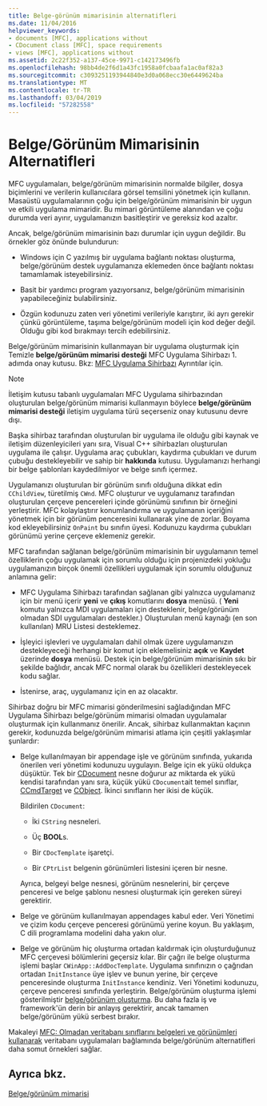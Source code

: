 ```yaml
---
title: Belge-görünüm mimarisinin alternatifleri
ms.date: 11/04/2016
helpviewer_keywords:
- documents [MFC], applications without
- CDocument class [MFC], space requirements
- views [MFC], applications without
ms.assetid: 2c22f352-a137-45ce-9971-c142173496fb
ms.openlocfilehash: 98bb4de2f6d1a43fc1958a0fcbaafa1ac0af82a3
ms.sourcegitcommit: c3093251193944840e3d0a068ecc30e6449624ba
ms.translationtype: MT
ms.contentlocale: tr-TR
ms.lasthandoff: 03/04/2019
ms.locfileid: "57282558"
---
```

# <a name="alternatives-to-the-documentview-architecture"></a>Belge/Görünüm Mimarisinin Alternatifleri

MFC uygulamaları, belge/görünüm mimarisinin normalde bilgiler, dosya biçimlerini ve verilerin kullanıcılara görsel temsilini yönetmek için kullanın. Masaüstü uygulamalarının çoğu için belge/görünüm mimarisinin bir uygun ve etkili uygulama mimaridir. Bu mimari görüntüleme alanından ve çoğu durumda veri ayırır, uygulamanızın basitleştirir ve gereksiz kod azaltır.

Ancak, belge/görünüm mimarisinin bazı durumlar için uygun değildir. Bu örnekler göz önünde bulundurun:

- Windows için C yazılmış bir uygulama bağlantı noktası oluşturma, belge/görünüm destek uygulamanıza eklemeden önce bağlantı noktası tamamlamak isteyebilirsiniz.

- Basit bir yardımcı program yazıyorsanız, belge/görünüm mimarisinin yapabileceğiniz bulabilirsiniz.

- Özgün kodunuzu zaten veri yönetimi verileriyle karıştırır, iki ayrı gerekir çünkü görüntüleme, taşıma belge/görünüm modeli için kod değer değil. Olduğu gibi kod bırakmayı tercih edebilirsiniz.

Belge/görünüm mimarisinin kullanmayan bir uygulama oluşturmak için Temizle **belge/görünüm mimarisi desteği** MFC Uygulama Sihirbazı 1. adımda onay kutusu. Bkz: [MFC Uygulama Sihirbazı](../mfc/reference/mfc-application-wizard.md) Ayrıntılar için.

> [!NOTE]
>  İletişim kutusu tabanlı uygulamaları MFC Uygulama sihirbazından oluşturulan belge/görünüm mimarisi kullanmayın böylece **belge/görünüm mimarisi desteği** iletişim uygulama türü seçerseniz onay kutusunu devre dışı.

Başka sihirbaz tarafından oluşturulan bir uygulama ile olduğu gibi kaynak ve iletişim düzenleyicileri yanı sıra, Visual C++ sihirbazları oluşturulan uygulama ile çalışır. Uygulama araç çubukları, kaydırma çubukları ve durum çubuğu destekleyebilir ve sahip bir **hakkında** kutusu. Uygulamanızı herhangi bir belge şablonları kaydedilmiyor ve belge sınıfı içermez.

Uygulamanızı oluşturulan bir görünüm sınıfı olduğuna dikkat edin `CChildView`, türetilmiş `CWnd`. MFC oluşturur ve uygulamanız tarafından oluşturulan çerçeve pencereleri içinde görünümü sınıfının bir örneğini yerleştirir. MFC kolaylaştırır konumlandırma ve uygulamanın içeriğini yönetmek için bir görünüm penceresini kullanarak yine de zorlar. Boyama kod ekleyebilirsiniz `OnPaint` bu sınıfın üyesi. Kodunuzu kaydırma çubukları görünümü yerine çerçeve eklemeniz gerekir.

MFC tarafından sağlanan belge/görünüm mimarisinin bir uygulamanın temel özelliklerin çoğu uygulamak için sorumlu olduğu için projenizdeki yokluğu uygulamanızın birçok önemli özellikleri uygulamak için sorumlu olduğunuz anlamına gelir:

- MFC Uygulama Sihirbazı tarafından sağlanan gibi yalnızca uygulamanız için bir menü içerir **yeni** ve **çıkış** komutlarını **dosya** menüsü. ( **Yeni** komutu yalnızca MDI uygulamaları için desteklenir, belge/görünüm olmadan SDI uygulamaları destekler.) Oluşturulan menü kaynağı (en son kullanılan) MRU Listesi desteklemez.

- İşleyici işlevleri ve uygulamaları dahil olmak üzere uygulamanızın destekleyeceği herhangi bir komut için eklemelisiniz **açık** ve **Kaydet** üzerinde **dosya** menüsü. Destek için belge/görünüm mimarisinin sıkı bir şekilde bağlıdır, ancak MFC normal olarak bu özellikleri destekleyecek kodu sağlar.

- İstenirse, araç, uygulamanız için en az olacaktır.

Sihirbaz doğru bir MFC mimarisi gönderilmesini sağladığından MFC Uygulama Sihirbazı belge/görünüm mimarisi olmadan uygulamalar oluşturmak için kullanmanız önerilir. Ancak, sihirbaz kullanmaktan kaçının gerekir, kodunuzda belge/görünüm mimarisi atlama için çeşitli yaklaşımlar şunlardır:

- Belge kullanılmayan bir appendage işle ve görünüm sınıfında, yukarıda önerilen veri yönetimi kodunuzu uygulayın. Belge için ek yükü oldukça düşüktür. Tek bir [CDocument](../mfc/reference/cdocument-class.md) nesne doğurur az miktarda ek yükü kendisi tarafından yanı sıra, küçük yükü `CDocument`ait temel sınıflar, [CCmdTarget](../mfc/reference/ccmdtarget-class.md) ve [CObject](../mfc/reference/cobject-class.md). İkinci sınıfların her ikisi de küçük.

   Bildirilen `CDocument`:

  - İki `CString` nesneleri.

  - Üç **BOOL**s.

  - Bir `CDocTemplate` işaretçi.

  - Bir `CPtrList` belgenin görünümleri listesini içeren bir nesne.

  Ayrıca, belgeyi belge nesnesi, görünüm nesnelerini, bir çerçeve penceresi ve belge şablonu nesnesi oluşturmak için gereken süreyi gerektirir.

- Belge ve görünüm kullanılmayan appendages kabul eder. Veri Yönetimi ve çizim kodu çerçeve penceresi görünümü yerine koyun. Bu yaklaşım, C dili programlama modelini daha yakın olur.

- Belge ve görünüm hiç oluşturma ortadan kaldırmak için oluşturduğunuz MFC çerçevesi bölümlerini geçersiz kılar. Bir çağrı ile belge oluşturma işlemi başlar `CWinApp::AddDocTemplate`. Uygulama sınıfınızın o çağrıdan ortadan `InitInstance` üye işlev ve bunun yerine, bir çerçeve penceresinde oluşturma `InitInstance` kendiniz. Veri Yönetimi kodunuzu, çerçeve penceresi sınıfında yerleştirin. Belge/görünüm oluşturma işlemi gösterilmiştir [belge/görünüm oluşturma](../mfc/document-view-creation.md). Bu daha fazla iş ve framework'ün derin bir anlayış gerektirir, ancak tamamen belge/görünüm yükü serbest bırakır.

Makaleyi [MFC: Olmadan veritabanı sınıflarını belgeleri ve görünümleri kullanarak](../data/mfc-using-database-classes-without-documents-and-views.md) veritabanı uygulamaları bağlamında belge/görünüm alternatifleri daha somut örnekleri sağlar.

## <a name="see-also"></a>Ayrıca bkz.

[Belge/görünüm mimarisi](../mfc/document-view-architecture.md)
